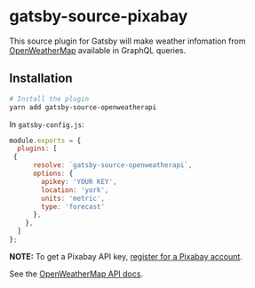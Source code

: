 # gatsby-source-pixabay

This source plugin for Gatsby will make weather infomation from [OpenWeatherMap](https://openweathermap.org) available in GraphQL queries.

## Installation

```sh
# Install the plugin
yarn add gatsby-source-openweatherapi
```

In `gatsby-config.js`:

```js
module.exports = {
  plugins: [
 {
      resolve: `gatsby-source-openweatherapi`,
      options: {
        apikey: 'YOUR KEY',
        location: 'york',
        units: 'metric',
        type: 'forecast'
      },
    },
  ]
};
```

**NOTE:** To get a Pixabay API key, [register for a Pixabay account](https://home.openweathermap.org/users/sign_up).

See the [OpenWeatherMap API docs](https://openweathermap.org/api).
